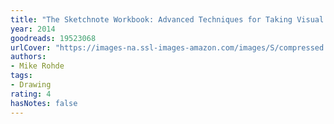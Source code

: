 ```yaml
---
title: "The Sketchnote Workbook: Advanced Techniques for Taking Visual Notes You Can Use Anywhere"
year: 2014
goodreads: 19523068
urlCover: "https://images-na.ssl-images-amazon.com/images/S/compressed.photo.goodreads.com/books/1407108718i/19523068.jpg"
authors:
- Mike Rohde
tags:
- Drawing
rating: 4
hasNotes: false
---
```


